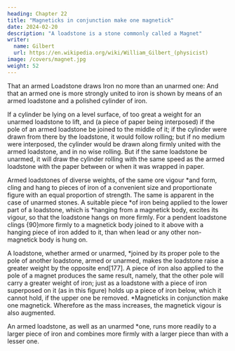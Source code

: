 ```yaml
---
heading: Chapter 22
title: "Magneticks in conjunction make one magnetick"
date: 2024-02-20
description: "A loadstone is a stone commonly called a Magnet"
writer:
  name: Gilbert
  url: https://en.wikipedia.org/wiki/William_Gilbert_(physicist)
image: /covers/magnet.jpg
weight: 52
---
```




That an armed Loadstone draws Iron no more than an unarmed one: And that an armed one is more strongly united to iron is shown by means of an armed loadstone and a polished cylinder of iron.

If a cylinder be lying on a level surface, of too great a weight for an unarmed loadstone to lift, and (a piece of paper being interposed) if the pole of an armed loadstone be joined to the middle of it; if the cylinder were drawn from there by the loadstone, it would follow rolling; but if no medium were interposed, the cylinder would be drawn along firmly united with the armed loadstone, and in no wise rolling. But if the same loadstone be unarmed, it will draw the cylinder rolling with the same speed as the armed loadstone with the paper between or when it was wrapped in paper.

Armed loadstones of diverse weights, of the same ore vigour *and form, cling and hang to pieces of iron of a convenient size and proportionate figure with an equal proportion of strength. The same is apparent in the case of unarmed stones. A suitable piece *of iron being applied to the lower part of a loadstone, which is *hanging from a magnetick body, excites its vigour, so that the loadstone hangs on more firmly. For a pendent loadstone clings {90}more firmly to a magnetick body joined to it above with a hanging piece of iron added to it, than when lead or any other non-magnetick body is hung on.

A loadstone, whether armed or unarmed, *joined by its proper pole to the pole of another loadstone, armed or unarmed, makes the loadstone raise a greater weight by the opposite end[177]. A piece of iron also applied to the pole of a magnet produces the same result, namely, that the other pole will carry a greater weight of iron; just as a loadstone with a piece of iron superposed on it (as in this figure) holds up a piece of iron below, which it cannot hold, if the upper one be removed. *Magneticks in conjunction make one magnetick. Wherefore as the mass increases, the magnetick vigour is also augmented.

An armed loadstone, as well as an unarmed *one, runs more readily to a larger piece of iron and combines more firmly with a larger piece than with a lesser one.



